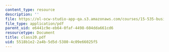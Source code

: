 ```yaml
---
content_type: resource
description: ''
file: https://ol-ocw-studio-app-qa.s3.amazonaws.com/courses/15-535-business-analysis-using-financial-statements-spring-2003/5518b1e22a4b5d5d53804c09e66025f5_class20.pdf
file_type: application/pdf
parent_uid: e6441c9e-eb64-0faf-4498-604dda661cd6
resourcetype: Document
title: class20.pdf
uid: 5518b1e2-2a4b-5d5d-5380-4c09e66025f5
---
```


